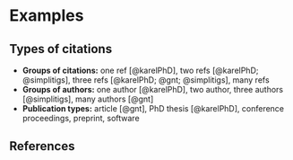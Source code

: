 # Examples

## Types of citations

* **Groups of citations:** one ref [@karelPhD], two refs [@karelPhD; @simplitigs], three refs [@karelPhD; @gnt; @simplitigs], many refs
* **Groups of authors:** one author [@karelPhD], two author, three authors [@simplitigs], many authors [@gnt]
* **Publication types:** article [@gnt], PhD thesis [@karelPhD], conference proceedings, preprint, software

## References

